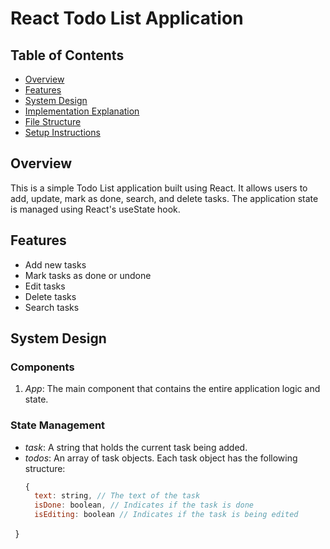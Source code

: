 # React Todo List Application

## Table of Contents

- [Overview](#overview)
- [Features](#features)
- [System Design](#system-design)
- [Implementation Explanation](#implementation-explanation)
- [File Structure](#file-structure)
- [Setup Instructions](#setup-instructions)

## Overview

This is a simple Todo List application built using React. It allows users to add, update, mark as done, search, and delete tasks. The application state is managed using React's useState hook.

## Features

- Add new tasks
- Mark tasks as done or undone
- Edit tasks
- Delete tasks
- Search tasks

## System Design

### Components

1. *App*: The main component that contains the entire application logic and state.

### State Management

- *task*: A string that holds the current task being added.
- *todos*: An array of task objects. Each task object has the following structure:
  ```javascript
  {
    text: string, // The text of the task
    isDone: boolean, // Indicates if the task is done
    isEditing: boolean // Indicates if the task is being edited
  }
